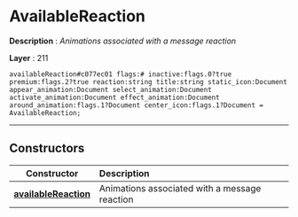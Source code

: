 # AvailableReaction

**Description** : *Animations associated with a message reaction*

**Layer** : 211

```tl
availableReaction#c077ec01 flags:# inactive:flags.0?true premium:flags.2?true reaction:string title:string static_icon:Document appear_animation:Document select_animation:Document activate_animation:Document effect_animation:Document around_animation:flags.1?Document center_icon:flags.1?Document = AvailableReaction;
```

---

## Constructors

| Constructor | Description |
| :---: | :--- |
| [**availableReaction**](constructor/availableReaction) | Animations associated with a message reaction |